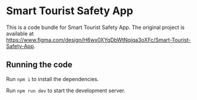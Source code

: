 
  # Smart Tourist Safety App

  This is a code bundle for Smart Tourist Safety App. The original project is available at https://www.figma.com/design/H6wx0XYqDbWtNqiqa3oXFc/Smart-Tourist-Safety-App.

  ## Running the code

  Run `npm i` to install the dependencies.

  Run `npm run dev` to start the development server.
  